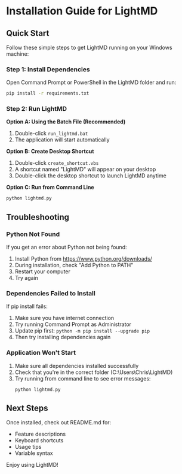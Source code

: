# Installation Guide for LightMD

## Quick Start

Follow these simple steps to get LightMD running on your Windows machine:

### Step 1: Install Dependencies
Open Command Prompt or PowerShell in the LightMD folder and run:
```bash
pip install -r requirements.txt
```

### Step 2: Run LightMD

**Option A: Using the Batch File (Recommended)**
1. Double-click `run_lightmd.bat`
2. The application will start automatically

**Option B: Create Desktop Shortcut**
1. Double-click `create_shortcut.vbs`
2. A shortcut named "LightMD" will appear on your desktop
3. Double-click the desktop shortcut to launch LightMD anytime

**Option C: Run from Command Line**
```bash
python lightmd.py
```

## Troubleshooting

### Python Not Found
If you get an error about Python not being found:
1. Install Python from https://www.python.org/downloads/
2. During installation, check "Add Python to PATH"
3. Restart your computer
4. Try again

### Dependencies Failed to Install
If pip install fails:
1. Make sure you have internet connection
2. Try running Command Prompt as Administrator
3. Update pip first: `python -m pip install --upgrade pip`
4. Then try installing dependencies again

### Application Won't Start
1. Make sure all dependencies installed successfully
2. Check that you're in the correct folder (C:\Users\Chris\LightMD)
3. Try running from command line to see error messages:
   ```bash
   python lightmd.py
   ```

## Next Steps

Once installed, check out README.md for:
- Feature descriptions
- Keyboard shortcuts
- Usage tips
- Variable syntax

Enjoy using LightMD!
